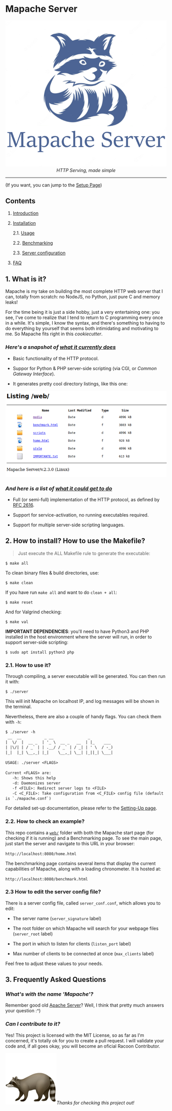 # Mapache Server

<div style='text-align: center;' align='center'>
    <img style='max-heigth: 200px;' src='misc/mapache.png'/>
</div>

<center><i>HTTP Serving, made simple</i></center>

***

(If you want, you can jump to the [Setup Page](doc/setup.md))

## **Contents**

1. [Introduction](#1-what-is-it)

2. [Installation](#2-how-to-install-how-to-use-the-makefile)

	2.1. [Usage](#21-how-to-use-it)

	2.2. [Benchmarking](#22-how-to-check-an-example)

	2.3. [Server configuration](#23-how-to-edit-the-server-config-file)

3. [FAQ](#3-frequently-asked-questions)

## 1. What is it?

Mapache is my take on building the most complete HTTP web server that I can, totally from scratch: no NodeJS, no Python, just pure C and memory leaks!

For the time being it is just a side hobby, just a very entertaining one: you see, I've come to realize that I tend to return to C programming every once in a while. It's simple, I know the syntax, and there's something to having to do everything by yourself that seems both intimidating and motivating to me. So Mapache fits right in this *cookiecutter*.

### *Here's a snapshot of <u>what it currently does</u>*

+ Basic functionality of the HTTP protocol.

+ Suppor for Python & PHP server-side scripting (via CGI, or *Common Gateway Interface*).

+ It generates pretty cool directory listings, like this one:

<div style='text-align: center;' align='center'>
    <img style='max-heigth: 150px;' src='misc/dirlist.png'/>
</div>

### *And here is a list of <u>what it could get to do</u>*

+ Full (or semi-full) implementation of the HTTP protocol, as defined by [RFC 2616](https://www.ietf.org/rfc/rfc2616.txt).

+ Support for service-activation, no running executables required.

+ Support for multiple server-side scripting languages.

## 2. How to install? How to use the Makefile?

> Just execute the ALL Makefile rule to generate the executable:

```
$ make all
```

To clean binary files & build directories, use:

```
$ make clean
```

If you have run `make all` and want to do `clean + all`:

```
$ make reset
```

And for Valgrind checking:

```
$ make val
```

**IMPORTANT DEPENDENCIES**: you'll need to have Python3 and PHP installed in the host environment where the server will run, in order to support server-side scripting:

```
$ sudo apt install python3 php
```

### 2.1. How to use it?

Through compiling, a server executable will be generated. You can then run it with:

```
$ ./server
```

This will init Mapache on localhost IP, and log messages will be shown in the terminal.

Nevertheless, there are also a couple of handy flags. You can check them with `-h`:

```
$ ./server -h
 __  __          _ __               _            
|  \/  |  __ _  | '_ \  __ _   __  | |_    ___   
| |\/| | / _` | | .__/ / _` | / _| | ' \  / -_)  
|_|  |_| \__,_| |_|    \__,_| \__| |_||_| \___|  

USAGE: ./server <FLAGS>

Current <FLAGS> are:
   -h: Shows this help
   -d: Daemonizes server
   -f <FILE>: Redirect server logs to <FILE>
   -C <C_FILE>: Take configuration from <C_FILE> config file (default is `./mapache.conf`)
```

For detailed set-up documentation, please refer to the [Setting-Up page](doc/setup.md).

### 2.2. How to check an example?

This repo contains a [`web/`](https://github.com/danibt656/Mapache/tree/main/web) folder with both the Mapache start page (for checking if it is running) and a Benchmarking page. To see the main page, just start the server and navigate to this URL in your browser:

`http://localhost:8080/home.html`

The benchmarking page contains several items that display the current capabilities of Mapache, along with a loading chronometer. It is hosted at:

`http://localhost:8080/benchmark.html`

### 2.3 How to edit the server config file?

There is a server config file, called `server_conf.conf`, which allows you to edit:

+ The server name (`server_signature` label)

+ The root folder on which Mapache will search for your webpage files (`server_root` label)

+ The port in which to listen for clients (`listen_port` label)

+ Max number of clients to be connected at once (`max_clients` label)

Feel free to adjust these values to your needs.


## 3. Frequently Asked Questions

### *What's with the name 'Mapache'?*
Remember good old <a href="https://httpd.apache.org/" target="_blank">Apache Server</a>? Well, I think that pretty much answers your question :^)

### *Can I contribute to it?*
Yes! This project is licensed with the MIT License, so as far as I'm concerned, it's totally ok for you to create a pull request. I will validate your code and, if all goes okay, you will become an oficial Racoon Contributor.

<img style='max-heigth: 200px;' src='misc/emoji.png'/><i>Thanks for checking this project out!</i>
